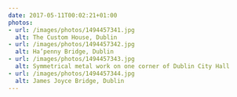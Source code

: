 ```yaml
---
date: 2017-05-11T00:02:21+01:00
photos:
- url: /images/photos/1494457341.jpg
  alt: The Custom House, Dublin
- url: /images/photos/1494457342.jpg
  alt: Ha’penny Bridge, Dublin
- url: /images/photos/1494457343.jpg
  alt: Symmetrical metal work on one corner of Dublin City Hall
- url: /images/photos/1494457344.jpg
  alt: James Joyce Bridge, Dublin
---
```

